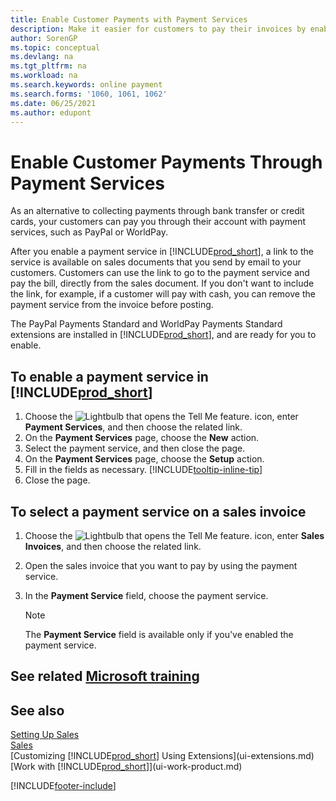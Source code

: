 ```yaml
---
title: Enable Customer Payments with Payment Services
description: Make it easier for customers to pay their invoices by enabling customer payments through payment services.
author: SorenGP
ms.topic: conceptual
ms.devlang: na
ms.tgt_pltfrm: na
ms.workload: na
ms.search.keywords: online payment
ms.search.forms: '1060, 1061, 1062'
ms.date: 06/25/2021
ms.author: edupont
---
```

# Enable Customer Payments Through Payment Services

As an alternative to collecting payments through bank transfer or credit cards, your customers can pay you through their account with payment services, such as PayPal or WorldPay.  

After you enable a payment service in [!INCLUDE[prod_short](includes/prod_short.md)], a link to the service is available on sales documents that you send by email to your customers. Customers can use the link to go to the payment service and pay the bill, directly from the sales document. If you don't want to include the link, for example, if a customer will pay with cash, you can remove the payment service from the invoice before posting.  

The PayPal Payments Standard and WorldPay Payments Standard extensions are installed in [!INCLUDE[prod_short](includes/prod_short.md)], and are ready for you to enable.  

## To enable a payment service in [!INCLUDE[prod_short](includes/prod_short.md)]

1. Choose the ![Lightbulb that opens the Tell Me feature.](media/ui-search/search_small.png "Tell me what you want to do") icon, enter **Payment Services**, and then choose the related link.  
2. On the **Payment Services** page, choose the **New** action.  
3. Select the payment service, and then close the page.  
4. On the **Payment Services** page, choose the **Setup** action.  
5. Fill in the fields as necessary. [!INCLUDE[tooltip-inline-tip](includes/tooltip-inline-tip_md.md)]  
6. Close the page.  

## To select a payment service on a sales invoice

1. Choose the ![Lightbulb that opens the Tell Me feature.](media/ui-search/search_small.png "Tell me what you want to do") icon, enter **Sales Invoices**, and then choose the related link.  
2. Open the sales invoice that you want to pay by using the payment service.  
3. In the **Payment Service** field, choose the payment service.  

    > [!NOTE]  
    > The **Payment Service** field is available only if you've enabled the payment service.  

## See related [Microsoft training](/training/modules/cash-management-dynamics-365-business-central/)

## See also 

[Setting Up Sales](sales-setup-sales.md)  
[Sales](sales-manage-sales.md)  
[Customizing [!INCLUDE[prod_short](includes/prod_short.md)] Using Extensions](ui-extensions.md)  
[Work with [!INCLUDE[prod_short](includes/prod_short.md)]](ui-work-product.md)  


[!INCLUDE[footer-include](includes/footer-banner.md)]
